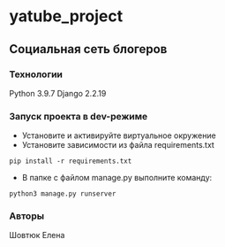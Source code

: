 # yatube_project

## Социальная сеть блогеров

### Технологии

Python 3.9.7
Django 2.2.19

### Запуск проекта в dev-режиме

- Установите и активируйте виртуальное окружение
- Установите зависимости из файла requirements.txt

```
pip install -r requirements.txt
```

- В папке с файлом manage.py выполните команду:

```
python3 manage.py runserver
```

### Авторы

Шовтюк Елена
